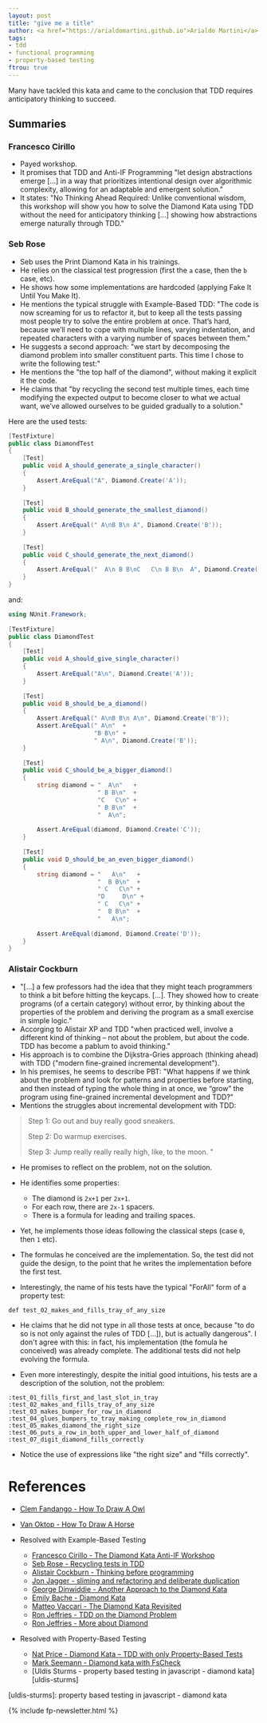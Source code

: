 ```yaml
---
layout: post
title: "give me a title"
author: <a href="https://arialdomartini.github.io">Arialdo Martini</a>
tags:
- tdd
- functional programming
- property-based testing
ftrou: true
---
```


<!--more-->

Many have tackled this kata and came to the conclusion that TDD
requires anticipatory thinking to succeed.






## Summaries
### Francesco Cirillo
* Payed workshop.
* It promises that TDD and Anti-IF Programming "let design
  abstractions emerge [...] in a way that prioritizes intentional
  design over algorithmic complexity, allowing for an adaptable and
  emergent solution."
* It states: "No Thinking Ahead Required: Unlike conventional wisdom,
  this workshop will show you how to solve the Diamond Kata using TDD
  without the need for anticipatory thinking [...] showing how
  abstractions emerge naturally through TDD."

### Seb Rose
* Seb uses the Print Diamond Kata in his trainings.
* He relies on the classical test progression (first the `a` case,
  then the `b` case, etc).
* He shows how some implementations are hardcoded (applying Fake It
  Until You Make It).
* He mentions the typical struggle with Example-Based TDD: "The code
  is now screaming for us to refactor it, but to keep all the tests
  passing most people try to solve the entire problem at once. That’s
  hard, because we’ll need to cope with multiple lines, varying
  indentation, and repeated characters with a varying number of spaces
  between them."
* He suggests a second approach: "we start by decomposing the diamond
  problem into smaller constituent parts. This time I chose to write
  the following test:"
* He mentions the "the top half of the diamond", without making it
  explicit it the code.
* He claims that "by recycling the second test multiple times, each
  time modifying the expected output to become closer to what we
  actual want, we’ve allowed ourselves to be guided gradually to a
  solution."

Here are the used tests:

```csharp
[TestFixture]
public class DiamondTest
{
    [Test]
    public void A_should_generate_a_single_character()
    {
        Assert.AreEqual("A", Diamond.Create('A'));
    }
 
    [Test]
    public void B_should_generate_the_smallest_diamond()
    {
        Assert.AreEqual(" A\nB B\n A", Diamond.Create('B'));
    }
 
    [Test]
    public void C_should_generate_the_next_diamond()
    {
        Assert.AreEqual("  A\n B B\nC   C\n B B\n  A", Diamond.Create('C'));
    }
}
```

and:

```csharp
using NUnit.Framework;
 
[TestFixture]
public class DiamondTest
{
    [Test]
    public void A_should_give_single_character()
    {
        Assert.AreEqual("A\n", Diamond.Create('A'));
    }
 
    [Test]
    public void B_should_be_a_diamond()
    {
        Assert.AreEqual(" A\nB B\n A\n", Diamond.Create('B'));
        Assert.AreEqual(" A\n"  +
                        "B B\n" + 
                        " A\n", Diamond.Create('B'));
    }
 
    [Test]
    public void C_should_be_a_bigger_diamond()
    {
        string diamond = "  A\n"   + 
                         " B B\n"  +
                         "C   C\n" +
                         " B B\n"  +
                         "  A\n";
 
        Assert.AreEqual(diamond, Diamond.Create('C'));
    }
 
    [Test]
    public void D_should_be_an_even_bigger_diamond()
    {
        string diamond = "   A\n"   + 
                         "  B B\n"  +
                         " C   C\n" +
                         "D     D\n" +
                         " C   C\n" +
                         "  B B\n"  +
                         "   A\n";
 
        Assert.AreEqual(diamond, Diamond.Create('D'));
    }
}
```




### Alistair Cockburn

* "[...] a few professors had the idea that they might teach
  programmers to think a bit before hitting the keycaps. [...]. They
  showed how to create programs (of a certain category) without error,
  by thinking about the properties of the problem and deriving the
  program as a small exercise in simple logic."
* Accorging to Alistair XP and TDD "when practiced well, involve a
  different kind of thinking – not about the problem, but about the
  code. TDD has become a pablum to avoid thinking."
* His approach is to combine the Dijkstra-Gries approach (thinking
  ahead) with TDD ("modern fine-grained incremental development").
* In his premises, he seems to describe PBT: "What happens if we think
  about the problem and look for patterns and properties before
  starting, and then instead of typing the whole thing in at once, we
  “grow” the program using fine-grained incremental development and
  TDD?"
* Mentions the struggles about incremental development with TDD: 

>    Step 1: Go out and buy really good sneakers. 
>
>    Step 2: Do warmup exercises. 
>
>    Step 3: Jump really really really high, like, to the moon. "

* He promises to reflect on the problem, not on the solution.
* He identifies some properties:
    * The diamond is `2x+1` per `2x+1`.
    * For each row, there are `2x-1` spacers.
    * There is a formula for leading and trailing spaces.
    
* Yet, he implements those ideas following the classical steps (case
  `0`, then `1` etc).
* The formulas he conceived are the implementation. So, the test did
  not guide the design, to the point that he writes the implementation
  before the first test.
* Interestingly, the name of his tests have the typical "ForAll" form
  of a property test:
  
```
def test_02_makes_and_fills_tray_of_any_size
```

* He claims that he did not type in all those tests at once, because
  "to do so is not only against the rules of TDD [...]), but is
  actually dangerous". I don't agree with this: in fact, his
  implementation (the fomula he conceived) was already complete. The
  additional tests did not help evolving the formula.
  
* Even more interestingly, despite the initial good intuitions, his
  tests are a description of the solution, not the problem:
  
```
:test_01_fills_first_and_last_slot_in_tray
:test_02_makes_and_fills_tray_of_any_size
:test_03_makes_bumper_for_row_in_diamond
:test_04_glues_bumpers_to_tray_making_complete_row_in_diamond
:test_05_makes_diamond_the_right_size
:test_06_puts_a_row_in_both_upper_and_lower_half_of_diamond
:test_07_digit_diamond_fills_correctly
```

* Notice the use of expressions like "the right size" and "fills
  correctly".


# References

* [Clem Fandango - How To Draw A Owl][owl]
* [Van Oktop - How To Draw A Horse][how-to-draw-a-horse]

* Resolved with Example-Based Testing
  * [Francesco Cirillo - The Diamond Kata  Anti-IF Workshop][cirillo] 
  * [Seb Rose - Recycling tests in TDD][seb-rose]
  * [Alistair Cockburn - Thinking before programming][alistair-cockburn]
  * [Jon Jagger - sliming and refactoring and deliberate duplication][jon-jagger]
  * [George Dinwiddie -  Another Approach to the Diamond Kata][george-dinwiddie]
  * [Emily Bache - Diamond Kata][emily-bache]
  * [Matteo Vaccari - The Diamond Kata Revisited][matteo-vaccari]
  * [Ron Jeffries - TDD on the Diamond Problem][ron-jeffries-1]
  * [Ron Jeffries - More about Diamond][ron-jeffries-2]

* Resolved with Property-Based Testing
  * [Nat Price - Diamond Kata – TDD with only Property-Based Tests][nat-price]
  * [Mark Seemann - Diamond kata with FsCheck][mark-seemann]
  * [Uldis Sturms - property based testing in javascript - diamond kata][uldis-sturms]
  

[owl]: https://www.reddit.com/r/pics/comments/d3zhx/how_to_draw_an_owl
[how-to-draw-a-horse]: https://oktop.tumblr.com/post/15352780846


[cirillo]: https://www.antiifprogramming.com/anti-if-workshop-the-diamond-kata.php
[seb-rose]: https://claysnow.co.uk/recycling-tests-in-tdd/
[alistair-cockburn]: https://web.archive.org/web/20170621004437/http://alistair.cockburn.us/Thinking+before+programming
[jon-jagger]: https://jonjagger.blogspot.com/2012/06/sliming-and-refactoring-and-deliberate.html
[george-dinwiddie]: https://blog.gdinwiddie.com/2014/11/30/another-approach-to-the-diamond-kata/
[emily-bache]: https://github.com/emilybache/DiamondKata
[matteo-vaccari]: https://matteo.vaccari.name/posts/the-diamond-kata-revisited/
[ron-jeffries-1]: https://ronjeffries.com/articles/tdd-diamond/
[ron-jeffries-2]: https://ronjeffries.com/articles/more-diamond/

[nat-price]: https://semaphoreci.com/community/tutorials/diamond-kata-tdd-with-only-property-based-tests
[mark-seemann]: https://blog.ploeh.dk/2015/01/10/diamond-kata-with-fscheck/
[uldis-sturms]: property based testing in javascript - diamond kata



{% include fp-newsletter.html %}
